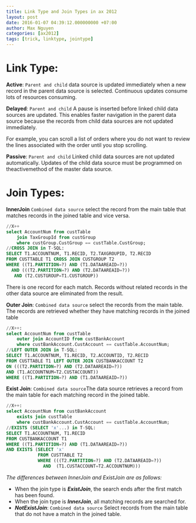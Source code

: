 ```yaml
---
title: Link Type and Join Types in ax 2012
layout: post
date: 2016-01-07 04:39:12.000000000 +07:00
author: Max Nguyen
categories: [ax2012]
tags: [trick, linktype, jointype]
---
```


# Link Type:

**Active**: 
`Parent and child` data source is updated immediately when a new record in the parent data source is selected. Continuous updates consume lots of resources consuming.

**Delayed**:
`Parent and child` A pause is inserted before linked child data sources are updated. This enables faster navigation in the parent data source because the records from child data sources are not updated immediately. 

For example, you can scroll a list of orders where you do not want to review the lines associated with the order until you stop scrolling.

**Passive**: `Parent and child` Linked child data sources are not updated automatically. Updates of the child data source must be programmed on theactivemethod of the master data source.

# Join Types:

**InnerJoin** `Combined data source` select the record from the main table that matches records in the joined table and vice versa.

```sql
//X++
select AccountNum from custTable
    join TaxGroupId from custGroup
    where custGroup.CustGroup == custTable.CustGroup;
//CROSS JOIN in T-SQL:
SELECT T1.ACCOUNTNUM, T1.RECID, T2.TAXGROUPID, T2.RECID
FROM CUSTTABLE T1 CROSS JOIN CUSTGROUP T2
WHERE ((T1.PARTITION=?) AND (T1.DATAAREAID=?))
  AND (((T2.PARTITION=?) AND (T2.DATAAREAID=?)) 
   AND (T2.CUSTGROUP=T1.CUSTGROUP))
```

There is one record for each match. Records without related records in the other data source are eliminated from the result.

**Outer Join**: `Combined data source` select the records from the main table. The records are retrieved whether they have matching records in the joined table

```sql
//X++:
select AccountNum from custTable
    outer join AccountID from custBankAccount
    where custBankAccount.CustAccount == custTable.AccountNum;
//LEFT OUTER JOIN in T-SQL:
SELECT T1.ACCOUNTNUM, T1.RECID, T2.ACCOUNTID, T2.RECID
FROM CUSTTABLE T1 LEFT OUTER JOIN CUSTBANKACCOUNT T2
ON (((T2.PARTITION=?) AND (T2.DATAAREAID=?))
AND (T1.ACCOUNTNUM=T2.CUSTACCOUNT))
WHERE ((T1.PARTITION=?) AND (T1.DATAAREAID=?))
```

**Exist Join**: `Combined data source`The data source retrieves a record from the main table for each matching record in the joined table.

```sql
//X++:
select AccountNum from custBankAccount
    exists join custTable
    where custBankAccount.CustAccount == custTable.AccountNum;
//EXISTS (SELECT 'x'...) in T-SQL:
SELECT T1.ACCOUNTNUM, T1.RECID
FROM CUSTBANKACCOUNT T1
WHERE ((T1.PARTITION=?) AND (T1.DATAAREAID=?))
AND EXISTS (SELECT 'x'
            FROM CUSTTABLE T2
            WHERE (((T2.PARTITION=?) AND (T2.DATAAREAID=?))
              AND  (T1.CUSTACCOUNT=T2.ACCOUNTNUM)))
```

*The differences between InnerJoin and ExistJoin are as follows:*
* When the join type is **_ExistJoin_**, the search ends after the first match has been found.
* When the join type is **_InnerJoin_**, all matching records are searched for.
* **_NotExistJoin_**: `Combined data source` Select records from the main table that do not have a match in the joined table.